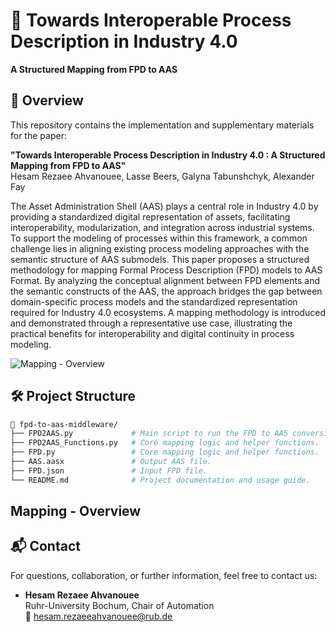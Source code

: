 # 🔗 Towards Interoperable Process Description in Industry 4.0 
**A Structured Mapping from FPD to AAS**

## 📄 Overview

This repository contains the implementation and supplementary materials for the paper:

**"Towards Interoperable Process Description in Industry 4.0 : A Structured Mapping from FPD to AAS"**  
Hesam Rezaee Ahvanouee, Lasse Beers, Galyna Tabunshchyk, Alexander Fay

The Asset Administration Shell (AAS) plays a central role in Industry 4.0 by providing a standardized digital representation of assets, facilitating interoperability, modularization, and integration across industrial systems. To support the modeling of processes within this framework, a common challenge lies in aligning existing process modeling approaches with the semantic structure of AAS submodels. This paper proposes a structured methodology for mapping Formal Process Description (FPD) models to AAS Format. By analyzing the conceptual alignment between FPD elements and the semantic constructs of the AAS, the approach bridges the gap between domain-specific process models and the standardized representation required for Industry 4.0 ecosystems. A mapping methodology is introduced and demonstrated through a representative use case, illustrating the practical benefits for interoperability and digital continuity in process modeling.


![Mapping - Overview](Convert.png)


## 🛠️ Project Structure

```bash
📁 fpd-to-aas-middleware/
├── FPD2AAS.py             # Main script to run the FPD to AAS conversion.
├── FPD2AAS_Functions.py   # Core mapping logic and helper functions.
├── FPD.py                 # Core mapping logic and helper functions.
├── AAS.aasx               # Output AAS file.
├── FPD.json               # Input FPD file. 
└── README.md              # Project documentation and usage guide.

```

## Mapping - Overview




##
## 📬 Contact

For questions, collaboration, or further information, feel free to contact us:

- **Hesam Rezaee Ahvanouee**  
  Ruhr-University Bochum, Chair of Automation  
  📧 [hesam.rezaeeahvanouee@rub.de](mailto:hesam.rezaeeahvanouee@rub.de)




